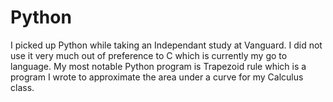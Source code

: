 # Python
I picked up Python while taking an Independant study at Vanguard. I did not use it very much out of preference to C which is currently my go to language. My most notable Python program is Trapezoid rule which is a program I wrote to approximate the area under a curve for my Calculus class.
